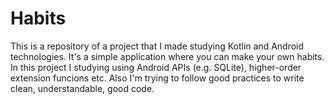 # Habits
This is a repository of a project that I made studying Kotlin and Android technologies. It's a simple application where you can make your own habits. 
In this project I studying using Android APIs (e.g. SQLite), higher-order extension funcions etc. Also I'm trying to follow good practices to write clean, understandable, good code. 
